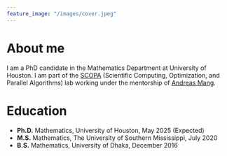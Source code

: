 ```yaml
---
feature_image: "/images/cover.jpeg"
---
```


<!-- No Title -->

# About me

I am a PhD candidate in the Mathematics Department at University of Houston. I am part of the [SCOPA](https://scopagroup.github.io) (Scientific Computing, Optimization, and Parallel Algorithms) lab working under the mentorship of [Andreas Mang](https://www.math.uh.edu/~andreas/).

# Education

- **Ph.D.** Mathematics, University of Houston, May 2025 (Expected)
- **M.S.** Mathematics, The University of Southern Mississippi, July 2020
- **B.S.** Mathematics, University of Dhaka, December 2016
